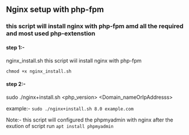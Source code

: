 
## Nginx setup with php-fpm
### this script will install nginx with php-fpm amd all the required and most used php-extenstion 

#### step 1:- 
nginx_install.sh this script wiil install nginx with php-fpm

`chmod +x nginx_install.sh` 

#### step 2:- 
sudo ./nginx+install.sh <php_version> <Domain_nameOrIpAddresss>

example:- `sudo ./nginx+install.sh 8.0 example.com`

Note:- this script will configured the phpmyadmin with nginx after the exution of script run `apt install phpmyadmin`







